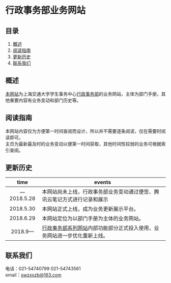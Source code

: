 行政事务部业务网站  
======

目录
----
1. [概述](#概述)  
2. [阅读指南](#阅读指南)  
3. [更新历史](#更新历史)
4. [联系我们](#联系我们)  

概述  
-----
[本网站](https://wangbo-sjtu.github.io/Business-Changes/)为上海交通大学学生事务中心[行政事务部](xingzhengbu.group)的业务网站，主体为部门手册，其他重要内容有业务变动和部门历史等。

阅读指南  
-----
本网站内容仅为方便第一时间查阅而设计，所以并不需要逐条阅读，仅在需要时阅读即可。  
主页为最新最及时的业务变动以便第一时间获取，其他时间性较弱的业务可根据索引查阅。

更新历史
-----
| time  | events |
|:-------:|---|
|—2018.5.28|本网站尚未上线，行政事务部业务变动通过便签、腾讯云笔记方式进行记录和展示|
| 2018.5.30  | 本网站正式上线，成为业务更新展示平台。 | 
| 2018.6.29 | 本网站定位为以部门手册为主体的业务网站。| 
| 2018.9—  | [行政事务部系列网站](xingzhengbu.group)内部功能部分正式投入使用，业务网站进一步优化重新上线。| 

联系我们  
-----
电话：021-54740799 021-54743561  
email：swzxxzb@163.com
